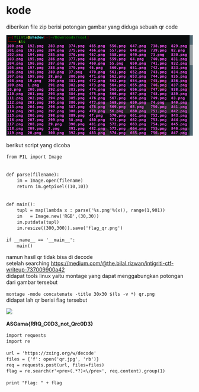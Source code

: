# kode

diberikan file zip berisi potongan gambar yang diduga sebuah qr code

<img src="kode.png"/>


berikut script yang dicoba

```
from PIL import Image


def parse(filename):
	im = Image.open(filename)
	return im.getpixel((10,10))


def main():
	tupl = map(lambda x : parse('%s.png'%(x)), range(1,901))
	im   = Image.new('RGB',(30,30))
	im.putdata(tupl)
	im.resize((300,300)).save('flag_qr.png')
	
if __name__ == '__main__':
	main()

```
namun hasil qr tidak bisa di decode <br>
setelah searching https://medium.com/@the.bilal.rizwan/intigriti-ctf-writeup-737009900a42 <br>
didapat tools linux yaitu montage yang dapat menggabungkan potongan dari gambar tersebut<br>

``` montage -mode concatenate -title 30x30 $(ls -v *) qr.png ``` <br>
didapat lah qr berisi flag tersebut<br>

<img src="qr.png"/>

**ASGama{RRQ_C0D3_not_Qrc0D3}**


```
import requests
import re

url = 'https://zxing.org/w/decode'
files = {'f': open('qr.jpg', 'rb')}
req = requests.post(url, files=files)
flag = re.search(r'<pre>(.*?)<\/pre>', req.content).group(1)

print "Flag: " + flag

```

